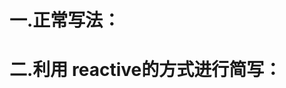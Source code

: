 # 一.正常写法：
<template>
  <p>{{name}}</p>
  <p>{{age}}</p>
  <p>{{dizhi}}</p>
  <button @click="fn">点击</button>
</template>
  
<script>

import { ref } from "vue";

export default {
  setup() {
    const name = ref("zhansan")

    const age = ref(20)

    const dizhi  = ref("安徽")

    const fn = () => {
      console.log(111);
      age.value = 30
    }

    return {
      name,
      age,
      dizhi,
      fn,
    }
  },

};
</script>


# 二.利用 reactive的方式进行简写：

<template>
  <p>{{data.name}}</p>
  <p>{{data.age}}</p>
  <p>{{data.dizhi}}</p>
<!-- 在使用的时候就data.name 来拿到数据 -->
  <button @click="fn">点击</button>
</template>
  
<script>

// import { ref } from "vue";----不是要ref，所以要删除

import { reactive } from "vue";

export default {
  setup() {

    const data = reactive({//以对象的形式，将数据放在 reactive 内
      name:"zhansan",
      age:20,
      dizhi:"安徽",
    })

    // const name = ref("zhansan")

    // const age = ref(20)

    // const dizhi  = ref("安徽")

    const fn = () => {
      console.log(111);
      data.age.value = 30
    }

    return {
      // name,
      // age,
      // dizhi,
      fn,
      data,
    }
  },
};
</script>